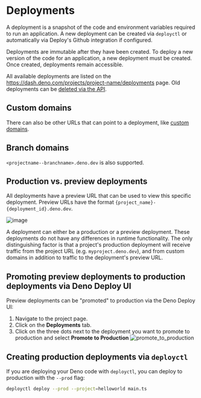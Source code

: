 # Deployments

A deployment is a snapshot of the code and environment variables required to run
an application. A new deployment can be created via `deployctl` or automatically
via Deploy's Github integration if configured.

Deployments are immutable after they have been created. To deploy a new version
of the code for an application, a new deployment must be created. Once created,
deployments remain accessible.

All available deployments are listed on the
https://dash.deno.com/projects/project-name/deployments page. Old deployments
can be
[deleted via the API](https://docs.deno.com/deploy/api/rest/deployments#delete-a-deployment).

## Custom domains

There can also be other URLs that can point to a deployment, like
[custom domains](custom-domains).

## Branch domains

`<projectname--branchname>.deno.dev` is also supported.

## Production vs. preview deployments

All deployments have a preview URL that can be used to view this specific
deployment. Preview URLs have the format
`{project_name}-{deployment_id}.deno.dev`.

![image](../docs-images/preview_deployment.png)

A deployment can either be a production or a preview deployment. These
deployments do not have any differences in runtime functionality. The only
distinguishing factor is that a project's production deployment will receive
traffic from the project URL (e.g. `myproject.deno.dev`), and from custom
domains in addition to traffic to the deployment's preview URL.

## Promoting preview deployments to production deployments via Deno Deploy UI

Preview deployments can be "promoted" to production via the Deno Deploy UI:

1. Navigate to the project page.
2. Click on the **Deployments** tab.
3. Click on the three dots next to the deployment you want to promote to
   production and select **Promote to Production**
   ![promote_to_production](../docs-images/promote_to_production.png)

## Creating production deployments via `deployctl`

If you are deploying your Deno code with `deployctl`, you can deploy to
production with the `--prod` flag:

```sh
deployctl deploy --prod --project=helloworld main.ts
```
